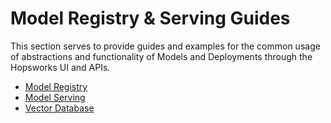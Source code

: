 # Model Registry & Serving Guides

This section serves to provide guides and examples for the common usage of abstractions and functionality of Models and Deployments through the Hopsworks UI and APIs.

- [Model Registry](model/index.md)
- [Model Serving](deployment/index.md)
- [Vector Database](vector_database/vector_database.md)